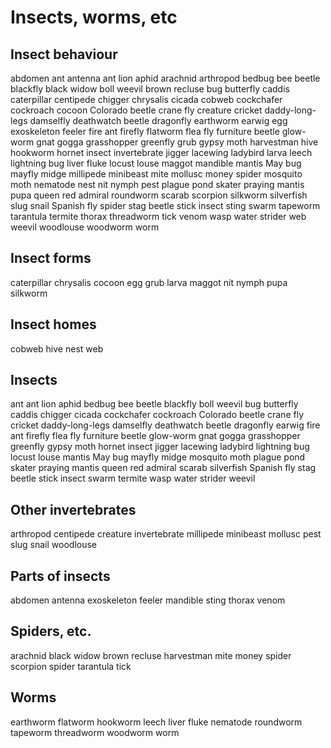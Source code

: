 # Insects, worms, etc



## Insect behaviour

abdomen
ant
antenna
ant lion
aphid
arachnid
arthropod
bedbug
bee
beetle
blackfly
black widow
boll weevil
brown recluse
bug
butterfly
caddis
caterpillar
centipede
chigger
chrysalis
cicada
cobweb
cockchafer
cockroach
cocoon
Colorado beetle
crane fly
creature
cricket
daddy-long-legs
damselfly
deathwatch beetle
dragonfly
earthworm
earwig
egg
exoskeleton
feeler
fire ant
firefly
flatworm
flea
fly
furniture beetle
glow-worm
gnat
gogga
grasshopper
greenfly
grub
gypsy moth
harvestman
hive
hookworm
hornet
insect
invertebrate
jigger
lacewing
ladybird
larva
leech
lightning bug
liver fluke
locust
louse
maggot
mandible
mantis
May bug
mayfly
midge
millipede
minibeast
mite
mollusc
money spider
mosquito
moth
nematode
nest
nit
nymph
pest
plague
pond skater
praying mantis
pupa
queen
red admiral
roundworm
scarab
scorpion
silkworm
silverfish
slug
snail
Spanish fly
spider
stag beetle
stick insect
sting
swarm
tapeworm
tarantula
termite
thorax
threadworm
tick
venom
wasp
water strider
web
weevil
woodlouse
woodworm
worm


## Insect forms

caterpillar
chrysalis
cocoon
egg
grub
larva
maggot
nit
nymph
pupa
silkworm


## Insect homes

cobweb
hive
nest
web


## Insects

ant
ant lion
aphid
bedbug
bee
beetle
blackfly
boll weevil
bug
butterfly
caddis
chigger
cicada
cockchafer
cockroach
Colorado beetle
crane fly
cricket
daddy-long-legs
damselfly
deathwatch beetle
dragonfly
earwig
fire ant
firefly
flea
fly
furniture beetle
glow-worm
gnat
gogga
grasshopper
greenfly
gypsy moth
hornet
insect
jigger
lacewing
ladybird
lightning bug
locust
louse
mantis
May bug
mayfly
midge
mosquito
moth
plague
pond skater
praying mantis
queen
red admiral
scarab
silverfish
Spanish fly
stag beetle
stick insect
swarm
termite
wasp
water strider
weevil


## Other invertebrates

arthropod
centipede
creature
invertebrate
millipede
minibeast
mollusc
pest
slug
snail
woodlouse


## Parts of insects

abdomen
antenna
exoskeleton
feeler
mandible
sting
thorax
venom


## Spiders, etc.

arachnid
black widow
brown recluse
harvestman
mite
money spider
scorpion
spider
tarantula
tick


## Worms

earthworm
flatworm
hookworm
leech
liver fluke
nematode
roundworm
tapeworm
threadworm
woodworm
worm










